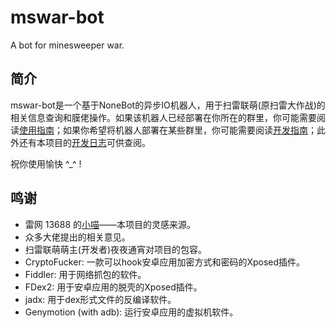 # mswar-bot
A bot for minesweeper war.

## 简介
mswar-bot是一个基于NoneBot的异步IO机器人，用于扫雷联萌(原扫雷大作战)的相关信息查询和膜佬操作。如果该机器人已经部署在你所在的群里，你可能需要阅读[使用指南](./usage)；如果你希望将机器人部署在某些群里，你可能需要阅读[开发指南](./development)；此外还有本项目的[开发日志](./changelog)可供查阅。

祝你使用愉快 ^\_^ ! 

## 鸣谢
+ 雷网 13688 的[小喵](https://github.com/darknessgod/littlemeow/wiki/%E5%B0%8F%E5%96%B5%E4%BD%BF%E7%94%A8%E5%B8%AE%E5%8A%A9%EF%BC%88%E6%9C%80%E5%90%8E%E6%9B%B4%E6%96%B0%E4%BA%8E2020%E5%B9%B44%E6%9C%886%E6%97%A5%EF%BC%89)——本项目的灵感来源。
+ 众多大佬提出的相关意见。
+ 扫雷联萌萌主(开发者)夜夜通宵对项目的包容。
+ CryptoFucker: 一款可以hook安卓应用加密方式和密码的Xposed插件。
+ Fiddler: 用于网络抓包的软件。
+ FDex2: 用于安卓应用的脱壳的Xposed插件。
+ jadx: 用于dex形式文件的反编译软件。
+ Genymotion (with adb): 运行安卓应用的虚拟机软件。
